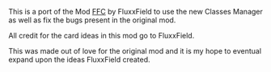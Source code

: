 This is a port of the Mod [FFC](https://github.com/FluxxField/FFC) by FluxxField to use the new Classes Manager as well as fix the bugs present in the original mod. 

All credit for the card ideas in this mod go to FluxxField. 

This was made out of love for the original mod and it is my hope to eventual expand upon the ideas FluxxField created.
